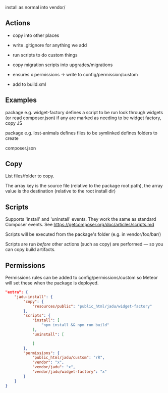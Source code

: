 install as normal into vendor/

Actions
-------
 - copy into other places
 - write .gitignore for anything we add
 - run scripts to do custom things
 - copy migration scripts into upgrades/migrations

 - ensures x permissions -> write to config/permission/custom
 - add to build.xml

Examples
--------
package e.g. widget-factory
    defines a script to be run
        look through widgets (or read composer.json)
        if any are marked as needing to be widget factory, copy JS


package e.g. lost-animals
    defines files to be symlinked
    defines folders to create



composer.json

Copy
----
List files/folder to copy.

The array key is the source file (relative to the package root path),
the array value is the destination (relative to the root install dir)

Scripts
-------
Supports 'install' and 'uninstall' events.
They work the same as standard Composer events. See https://getcomposer.org/doc/articles/scripts.md

Scripts will be executed from the package's folder (e.g. in vendor/foo/bar/)

Scripts are run *before* other actions (such as copy) are performed — so you can copy build artifacts.

Permissions
-----------
Permissions rules can be added to config/permissions/custom so Meteor will set these when the package is deployed.

```json
"extra": {
    "jadu-install": {
        "copy": {
            "resources/public": "public_html/jadu/widget-factory"
        },
        "scripts": {
            "install": [
                "npm install && npm run build"
            ],
            "uninstall": [

            ]
        },
        "permissions": {
            "public_html/jadu/custom": "rR",
            "vendor": "x",
            "vendor/jadu": "x",
            "vendor/jadu/widget-factory": "x"
        }
    }
}
```
